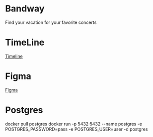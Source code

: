# Bandway
Find your vacation for your favorite concerts

# TimeLine
[Timeline](https://github.com/users/idobi111/projects/1)

# Figma
[Figma](https://www.figma.com/proto/Pe54uo0nqRd0bd4fhXfL1Q/Website-BandWay?type=design&node-id=1-2&t=bPmwIYfFB6Imb2ZV-1&scaling=min-zoom&page-id=0%3A1&mode=design)

# Postgres
docker pull postgres
docker run -p 5432:5432 --name postgres -e POSTGRES_PASSWORD=pass -e POSTGRES_USER=user -d postgres 
